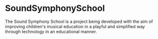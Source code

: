 # SoundSymphonySchool
The Sound Symphony School is a project being developed with the aim of improving children's musical education in a playful and simplified way through technology in an educational manner.
